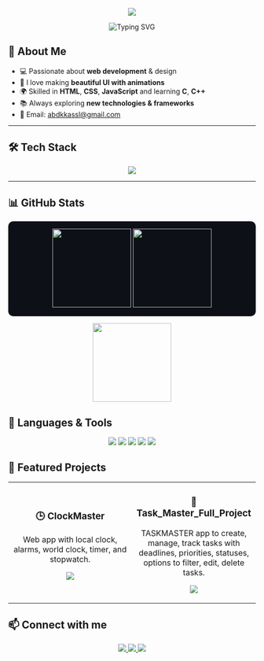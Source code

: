 <p align="center">
  <img src="https://capsule-render.vercel.app/api?type=waving&color=0:1E90FF,100:FF1493&height=200&section=header&text=Hi+I'm+NAS.rO&fontSize=40&fontColor=fff&animation=fadeIn&fontAlignY=35"/>
</p>

<p align="center">
  <img src="https://readme-typing-svg.herokuapp.com?font=Fira+Code&size=24&duration=3000&pause=500&color=1E90FF&center=true&vCenter=true&width=500&lines=Web+Developer;Front-end+Designer;Creative+Thinker;Always+Learning+💡" alt="Typing SVG" />
</p>

## 🚀 About Me
- 💻 Passionate about **web development** & design  
- 🎨 I love making **beautiful UI with animations**  
- 🌍 Skilled in **HTML**, **CSS**, **JavaScript** and learning **C**, **C++**  
- 📚 Always exploring **new technologies & frameworks**  
- 📧 Email: abdkkassl@gmail.com
---

## 🛠️ Tech Stack

<p align="center">
  <img src="https://skillicons.dev/icons?i=html,css,js,ts,tailwind,react,git,github,vscode,c,assembly" />
</p>

---

## 📊 GitHub Stats
<p align="center" style="background-color:#0d1117; border-radius:10px; padding:15px;">
  <img src="https://github-readme-stats.vercel.app/api?username=abd123482&show_icons=true&theme=tokyonight" height="160"/>
  <img src="https://github-readme-streak-stats.herokuapp.com/?user=abd123482&theme=tokyonight" height="160"/>
</p>
<p align="center">
  <img src="https://github-readme-stats.vercel.app/api/top-langs/?username=abd123482&layout=compact&theme=tokyonight&hide=python" height="160"/>
</p>

## 🧰 Languages & Tools
<p align="center">
  <img src="https://img.shields.io/badge/HTML5-E34F26?style=for-the-badge&logo=html5&logoColor=white"/>
  <img src="https://img.shields.io/badge/CSS3-1572B6?style=for-the-badge&logo=css3&logoColor=white"/>
  <img src="https://img.shields.io/badge/JavaScript-F7DF1E?style=for-the-badge&logo=javascript&logoColor=black"/>
  <img src="https://img.shields.io/badge/React-20232A?style=for-the-badge&logo=react&logoColor=61DAFB"/>
  <img src="https://img.shields.io/badge/C-00599C?style=for-the-badge&logo=c&logoColor=white"/>
</p>

## 🌟 Featured Projects
<table>
  <tr>
    <td width="50%">
      <h3 align="center">🕒 ClockMaster</h3>
      <p align="center">Web app with local clock, alarms, world clock, timer, and stopwatch.</p>
      <p align="center">
        <a href="https://github.com/abd123482/Clockmaster">
          <img src="https://github-readme-stats.vercel.app/api/pin/?username=abd123482&repo=Clockmaster&theme=tokyonight" />
        </a>
      </p>
    </td>
    <td width="50%">
      <h3 align="center">📌 Task_Master_Full_Project</h3>
      <p align="center">TASKMASTER app to create, manage, track tasks with deadlines, priorities, statuses, options to filter, edit, delete tasks.</p>
      <p align="center">
        <a href="https://github.com/abd123482/Task_Master_Full_Project">
          <img src="https://github-readme-stats.vercel.app/api/pin/?username=abd123482&repo=Task_Master_Full_Project&theme=tokyonight" />
        </a>
      </p>
    </td>
  </tr>
</table>


  ## 📫 Connect with me
<p align="center">
  <a target="_blank" href="https://github.com/abd123482">
    <img src="https://img.shields.io/badge/GitHub-181717?style=for-the-badge&logo=github&logoColor=white"/>
  </a>
  <a target="_blank" href="https://www.instagram.com/nas1ab.web/">
    <img src="https://img.shields.io/badge/Instagram-E4405F?style=for-the-badge&logo=instagram&logoColor=white"/>
  </a>
  <a target="_blank" href="https://t.me/Nasron200018">
    <img src="https://img.shields.io/badge/Telegram-2CA5E0?style=for-the-badge&logo=telegram&logoColor=white"/>
  </a>
</p>
 



